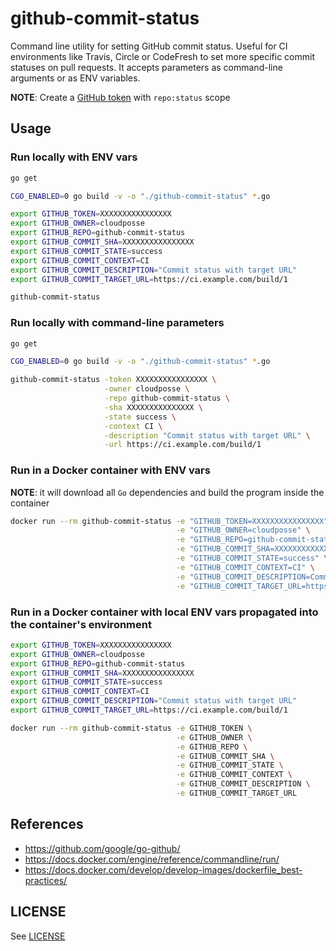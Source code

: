 # github-commit-status

Command line utility for setting GitHub commit status.
Useful for CI environments like Travis, Circle or CodeFresh to set more specific commit statuses on pull requests.
It accepts parameters as command-line arguments or as ENV variables.

__NOTE__: Create a [GitHub token](https://help.github.com/articles/creating-an-access-token-for-command-line-use/) with `repo:status` scope


## Usage


### Run locally with ENV vars

```sh
go get

CGO_ENABLED=0 go build -v -o "./github-commit-status" *.go

export GITHUB_TOKEN=XXXXXXXXXXXXXXXX
export GITHUB_OWNER=cloudposse
export GITHUB_REPO=github-commit-status
export GITHUB_COMMIT_SHA=XXXXXXXXXXXXXXXX
export GITHUB_COMMIT_STATE=success
export GITHUB_COMMIT_CONTEXT=CI
export GITHUB_COMMIT_DESCRIPTION="Commit status with target URL"
export GITHUB_COMMIT_TARGET_URL=https://ci.example.com/build/1

github-commit-status
```



### Run locally with command-line parameters

```sh
go get

CGO_ENABLED=0 go build -v -o "./github-commit-status" *.go

github-commit-status -token XXXXXXXXXXXXXXXX \
                     -owner cloudposse \
                     -repo github-commit-status \
                     -sha XXXXXXXXXXXXXXX \
                     -state success \
                     -context CI \
                     -description "Commit status with target URL" \
                     -url https://ci.example.com/build/1
```



### Run in a Docker container with ENV vars
__NOTE__: it will download all `Go` dependencies and build the program inside the container


```sh
docker run --rm github-commit-status -e "GITHUB_TOKEN=XXXXXXXXXXXXXXXX" \
                                     -e "GITHUB_OWNER=cloudposse" \
                                     -e "GITHUB_REPO=github-commit-status" \
                                     -e "GITHUB_COMMIT_SHA=XXXXXXXXXXXXXXXX" \
                                     -e "GITHUB_COMMIT_STATE=success" \
                                     -e "GITHUB_COMMIT_CONTEXT=CI" \
                                     -e "GITHUB_COMMIT_DESCRIPTION=Commit status with target URL" \
                                     -e "GITHUB_COMMIT_TARGET_URL=https://ci.example.com/build/1"
```



### Run in a Docker container with local ENV vars propagated into the container's environment


```sh
export GITHUB_TOKEN=XXXXXXXXXXXXXXXX
export GITHUB_OWNER=cloudposse
export GITHUB_REPO=github-commit-status
export GITHUB_COMMIT_SHA=XXXXXXXXXXXXXXXX
export GITHUB_COMMIT_STATE=success
export GITHUB_COMMIT_CONTEXT=CI
export GITHUB_COMMIT_DESCRIPTION="Commit status with target URL"
export GITHUB_COMMIT_TARGET_URL=https://ci.example.com/build/1

docker run --rm github-commit-status -e GITHUB_TOKEN \
                                     -e GITHUB_OWNER \
                                     -e GITHUB_REPO \
                                     -e GITHUB_COMMIT_SHA \
                                     -e GITHUB_COMMIT_STATE \
                                     -e GITHUB_COMMIT_CONTEXT \
                                     -e GITHUB_COMMIT_DESCRIPTION \
                                     -e GITHUB_COMMIT_TARGET_URL
```



## References
* https://github.com/google/go-github/
* https://docs.docker.com/engine/reference/commandline/run/
* https://docs.docker.com/develop/develop-images/dockerfile_best-practices/



## LICENSE
See [LICENSE](LICENSE)

